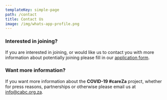 ```yaml
---
templateKey: simple-page
path: /contact
title: Contact Us
image: /img/whats-app-profile.png
---
```


### Interested in joining?

If you are interested in joining, or would like us to contact you with more information about potentially joining please fill in our [application form](/covid/pledge).

### Want more information?

If you want more information about the **COVID-19 #careZa** project, whether for press reasons, partnerships or otherwise please email us at [info@cabc.org.za](mail:info@cabc.org.za).
